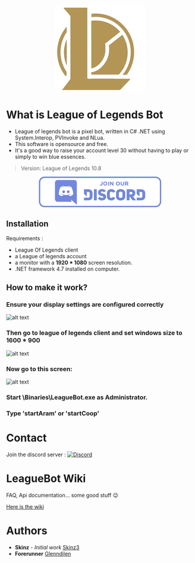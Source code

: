 
<p align="center">
  <img  src="icon.jpg">
</p>

# What is League of Legends Bot

  * League of legends bot is a pixel bot, written in C# .NET using System.Interop, PVInvoke and NLua. 
  * This software is opensource and free.
  * It's a good way to raise your account level 30 without having to play or simply to win blue essences.

  > Version: League of Legends 10.8

  [<p align="center"><img src="discord.png"></p>](https://discord.gg/cB8qtcE)

  




## Installation

   Requirements :
   * League Of Legends client
   * a League of legends account
   * a monitor with a **1920 * 1080** screen resolution.
   * .NET framework 4.7 installed on computer.
   
  
## How to make it work?

   ### Ensure your display settings are configured correctly
   ![alt text](https://i.imgur.com/h3BZVJX.png)  
   ### Then go to league of legends client and set windows size to 1600 * 900
   ![alt text](https://puu.sh/FyhQs/e8a84b1ad9.png) </br>
   ### Now go to this screen: 
   ![alt text](https://puu.sh/FyhP1/9c3a9c8aac.png) </br>
   ### Start \Binaries\LeagueBot.exe as Administrator.
   ### Type 'startAram' or 'startCoop'
	 
# Contact

   Join the discord server : [![Discord](https://discordapp.com/api/guilds/700654362841579571/widget.png)](https://discord.gg/cB8qtcE)

# LeagueBot Wiki

   FAQ, Api documentation... some good stuff :wink:

   [Here is the wiki](https://github.com/Skinz3/League-Of-Legends-BOT/wiki) 

# Authors

   * **Skinz** - *Initial work* [Skinz3](https://github.com/Skinz3)
   * **Forerunner**  [Glenndilen](https://github.com/glenndilen)
